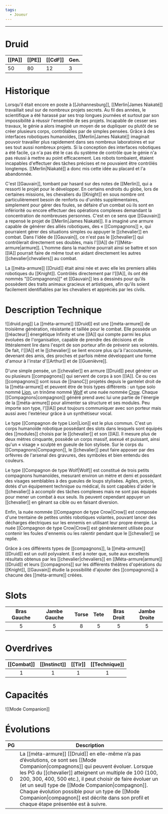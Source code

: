 ```yaml
---
tags:
  - Joueur
---
```


___
# Druid

| [[PA]] | [[PE]] | [[CdF]] | Gen. |
| ------ | ------ | ------- | ---- |
| 50     | 80     | 12      | 3    |
# Historique

Lorsqu'il était encore en poste à [[Johannesburg]], [[Merlin|James Niakaté]] travaillait seul sur de nombreux projets secrets. Au fil des années, le scientifique a été harassé par ses trop longues journées et surtout par son impossibilité à réussir l'ensemble de ses projets. Incapable de cesser ses travaux, le génie a alors imaginé un moyen de se dupliquer ou plutôt de se créer plusieurs corps, contrôlables par de simples pensées. Grâce à des interfaces robotiques humanoïdes, [[Merlin|James Niakaté]] imaginait pouvoir travailler plus rapidement dans ses nombreux laboratoires et sur ses tout aussi nombreux projets. Si la conception des interfaces robotiques a été facile, ça n'a pas été le cas du système de contrôle que le génie n'a pas réussi à mettre au point efficacement. Les robots tombaient, étaient incapables d'effectuer des tâches précises et ne pouvaient être contrôlés longtemps. [[Merlin|Niakaté]] a donc mis cette idée au placard et l'a abandonnée.

C'est [[Gauvain]], tombant par hasard sur des notes de [[Merlin]], qui a ressorti le projet pour le développer. En certains endroits du globe, lors de certaines missions, les chevaliers du [[Knight]] en sous nombre ont particulièrement besoin de renforts ou d'unités supplémentaires, simplement pour gérer des foules, se défaire d'un combat où ils sont en infériorité ou encore effectuer des opérations complexes demandant la concentration de nombreuses personnes. C'est en ce sens que [[Gauvain]] a repensé le projet de [[Merlin|James Niakaté]]. Il a imaginé une armure capable de générer des alliés robotiques, des « [[Compagnons]] », qui pourraient gérer des situations simples ou appuyer le [[chevalier]] en combat. Dans l'idée de [[Gauvain]], ce n'est pas le [[chevalier]] qui contrôlerait directement ses doubles, mais l'[[IA]] de l'[[Méta-armure|armure]]. L'homme dans la machine pourrait ainsi se battre et son [[IA]] pourrait faire de même tout en aidant directement les autres [[chevalier|chevaliers]] au combat.

La [[méta-armure]] [[Druid]] était ainsi née et avec elle les premiers alliés robotiques du [[Knight]]. Contrôlés directement par l'[[IA]], ils ont été nommés "[[Compagnons]]" et [[Gauvain]] les a dessinés pour qu'ils possèdent des traits animaux gracieux et artistiques, afin qu'ils soient facilement identifiables par les chevaliers et appréciés par les civils.
# Description Technique
![[druid.png]]
La [[méta-armure]] [[Druid]] est une [[méta-armure]] de troisième génération, résistante et taillée pour le combat. Elle possède un [[réacteur]] énergétique Infinity et une [[IA]] qui compte parmi les plus évoluées de l'organisation, capable de prendre des décisions et de littéralement lire dans l'esprit de son porteur afin de prévenir ses volontés. De fait, l'[[IA]] et le [[chevalier]] se lient encore plus qu'à l'accoutumée, devenant des amis, des proches et parfois même développant une forme d'amour à l'instar d'[[Arthur]] et de [[Guenièvre]].

D'une simple pensée, un [[chevalier]] en armure [[Druid]] peut générer un ou plusieurs [[compagnons]] qui servent de corps à son [[IA]]. Ce ou ces [[compagnons]] sont issus de [[nanoC]] projetés depuis le gantelet droit de la [[méta-armure]] et peuvent être de trois types différents : un type solo nommé [Lion](Compagnon_de_type_Lion), un trinôme nommé [Wolf](Compagnon_de_type_Wolf) et une nuée nommée [Crow](Compagnon_de_type_Crow). Chaque [[Compagnons|compagnon]] généré prend avec lui une partie de l'énergie de la [[méta-armure]] pour alimenter sa structure et ses modules. Peu importe son type, l'[[IA]] peut toujours communiquer avec son porteur mais aussi avec l'extérieur grâce à un synthétiseur vocal.

Le type [[Compagnon de type Lion|Lion]] est le plus commun. C'est un corps humanoïde robotique possédant des slots dans lesquels sont équipés des [[modules]] choisis par le [[chevalier]] et son [[IA]]. Il mesure plus de deux mètres cinquante, possède un corps massif, asexué et puissant, ainsi qu'un « visage » sculpté en gueule de lion stylisée. Sur le corps du [[Compagnons|Compagnon]], le [[chevalier]] peut faire apposer par des orfèvres de l'arsenal des gravures, des symboles et bien entendu des couleurs.

Le type [[Compagnon de type Wolf|Wolf]] est constitué de trois petits compagnons humanoïdes, mesurant environ un mètre et demi et possédant des visages semblables à des gueules de loups stylisées. Agiles, précis, dotés d'un équipement technique ou médical, ils sont capables d'aider le [[chevalier]] à accomplir des tâches complexes mais ne sont pas équipés pour mener un combat à eux seuls. Ils peuvent cependant appuyer un [[chevalier]] en gênant sa cible ou en faisant diversion.

Enfin, la nuée nommée [[Compagnon de type Crow|Crow]] est composée d'une trentaine de petites unités robotiques volantes, pouvant lancer des décharges électriques sur les ennemis en utilisant leur propre énergie. La nuée [[Compagnon de type Crow|Crow]] est généralement utilisée pour contenir les foules d'ennemis ou les ralentir pendant que le [[chevalier]] se replie.

Grâce à ces différents types de [[compagnons]], la [[méta-armure]] [[Druid]] est un outil polyvalent. Il est à noter que, suite aux excellents résultats obtenus par les [[chevalier|chevaliers]] en [[Méta-armure|armure]] [[Druid]] et leurs [[compagnons]] sur les différents théâtres d'opérations du [[Knight]], [[Gauvain]] étudie la possibilité d'ajouter des [[compagnons]] à chacune des [[méta-armure]] créées.

# Slots

| Bras Gauche | Jambe Gauche | Torse | Tete | Bras Droit | Jambe Droite |
| :---------: | :----------: | :---: | :--: | :--------: | :----------: |
|      5      |      5       |   8   |  5   |     5      |      5       |
# Overdrives

| [[Combat]] | [[Instinct]] | [[Tir]] | [[Technique]] |
| :--------: | :----------: | :-----: | :-----------: |
|     1      |      1       |    1    |       1       |

# Capacités
![[Mode Companion]]

# Évolutions

| PG  | Description                                                                                                                                                                                                                                                                                                                                                                                                                                                       |
| :-: | ----------------------------------------------------------------------------------------------------------------------------------------------------------------------------------------------------------------------------------------------------------------------------------------------------------------------------------------------------------------------------------------------------------------------------------------------------------------- |
|  0  | La [[méta-armure]] [[Druid]] en elle-même n’a pas d’évolutions, ce sont ses [[Mode Companion\|compagnons]] qui peuvent évoluer. Lorsque les PG du [[chevalier]] atteignent un multiple de 100 (100, 200, 300, 400, 500 etc.), il peut choisir de faire évoluer un (et un seul) type de [[Mode Companion\|compagnon]]. Chaque évolution possible pour un type de [[Mode Companion\|compagnon]] est décrite dans son profil et chaque étape présentée est à suivre. |
